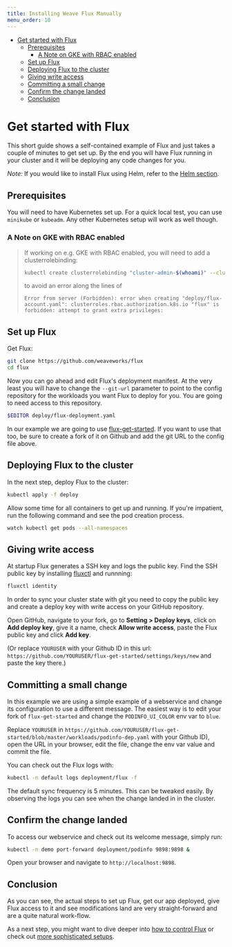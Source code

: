 ```yaml
---
title: Installing Weave Flux Manually
menu_order: 10
---
```


- [Get started with Flux](#get-started-with-flux)
  * [Prerequisites](#prerequisites)
    + [A Note on GKE with RBAC enabled](#a-note-on-gke-with-rbac-enabled)
  * [Set up Flux](#set-up-flux)
  * [Deploying Flux to the cluster](#deploying-flux-to-the-cluster)
  * [Giving write access](#giving-write-access)
  * [Committing a small change](#committing-a-small-change)
  * [Confirm the change landed](#confirm-the-change-landed)
  * [Conclusion](#conclusion)

# Get started with Flux

This short guide shows a self-contained example of Flux and just
takes a couple of minutes to get set up. By the end you will
have Flux running in your cluster and it will be deploying any
code changes for you.

_Note:_ If you would like to install Flux using Helm, refer to the
[Helm section](./helm-get-started.md).

## Prerequisites

You will need to have Kubernetes set up. For a quick local test,
you can use `minikube` or `kubeadm`. Any other Kubernetes setup
will work as well though.

### A Note on GKE with RBAC enabled

> If working on e.g. GKE with RBAC enabled, you will need to add a clusterrolebinding:
>
> ```sh
> kubectl create clusterrolebinding "cluster-admin-$(whoami)" --clusterrole=cluster-admin --user="$(gcloud config get-value core/account)"
> ```
> to avoid an error along the lines of
>
> `Error from server (Forbidden): error when creating "deploy/flux-account.yaml":
> clusterroles.rbac.authorization.k8s.io "flux" is forbidden: attempt to grant
> extra privileges:`

## Set up Flux

Get Flux:

```sh
git clone https://github.com/weaveworks/flux
cd flux
```

Now you can go ahead and edit Flux's deployment manifest. At the very
least you will have to change the `--git-url` parameter to point to
the config repository for the workloads you want Flux to deploy for
you. You are going to need access to this repository.

```sh
$EDITOR deploy/flux-deployment.yaml
```

In our example we are going to use
[flux-get-started](https://github.com/weaveworks/flux-get-started). If you
want to use that too, be sure to create a fork of it on Github and
add the git URL to the config file above.

## Deploying Flux to the cluster

In the next step, deploy Flux to the cluster:

```sh
kubectl apply -f deploy
```

Allow some time for all containers to get up and running. If you're
impatient, run the following command and see the pod creation
process.

```sh
watch kubectl get pods --all-namespaces
```

## Giving write access

At startup Flux generates a SSH key and logs the public key. Find
the SSH public key by installing [fluxctl](./fluxctl.md) and
runnning:

```sh
fluxctl identity
```

In order to sync your cluster state with git you need to copy the
public key and create a deploy key with write access on your GitHub
repository.

Open GitHub, navigate to your fork, go to **Setting > Deploy keys**,
click on **Add deploy key**, give it a name, check **Allow write
access**, paste the Flux public key and click **Add key**.

(Or replace `YOURUSER` with your Github ID in this url:
`https://github.com/YOURUSER/flux-get-started/settings/keys/new` and
paste the key there.)

## Committing a small change

In this example we are using a simple example of a webservice and
change its configuration to use a different message. The easiest
way is to edit your fork of `flux-get-started` and change the `PODINFO_UI_COLOR` env var to `blue`.

Replace `YOURUSER` in
`https://github.com/YOURUSER/flux-get-started/blob/master/workloads/podinfo-dep.yaml`
with your Github ID), open the URL in your browser, edit the file,
change the env var value and commit the file.

You can check out the Flux logs with:

```sh
kubectl -n default logs deployment/flux -f
```

The default sync frequency is 5 minutes. This can be tweaked easily.
By observing the logs you can see when the change landed in in the
cluster.

## Confirm the change landed

To access our webservice and check out its welcome message, simply
run:

```sh
kubectl -n demo port-forward deployment/podinfo 9898:9898 &
```

Open your browser and navigate to `http://localhost:9898`.

## Conclusion

As you can see, the actual steps to set up Flux, get our app
deployed, give Flux access to it and see modifications land are
very straight-forward and are a quite natural work-flow.

As a next step, you might want to dive deeper into [how to control
Flux](./fluxctl.md) or check out [more sophisticated
setups](./standalone-setup.md).
